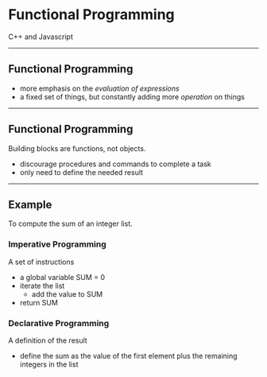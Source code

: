 # Functional Programming

C++ and Javascript

---

## Functional Programming

- more emphasis on the *evaluation of expressions*
- a fixed set of things, but constantly adding more *operation* on things

---

## Functional Programming

Building blocks are functions, not objects.

- discourage procedures and commands to complete a task
- only need to define the needed result

---

## Example

To compute the sum of an integer list.

### Imperative Programming

A set of instructions

- a global variable SUM = 0
- iterate the list
  - add the value to SUM
- return SUM

### Declarative Programming

A definition of the result

- define the sum as the value of the first element plus the remaining integers in the list
